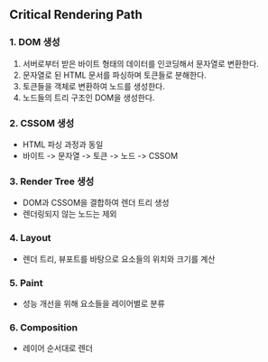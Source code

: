## Critical Rendering Path

### 1. DOM 생성

1.  서버로부터 받은 바이트 형태의 데이터를 인코딩해서 문자열로 변환한다.
2.  문자열로 된 HTML 문서를 파싱하며 토큰들로 분해한다.
3.  토큰들을 객체로 변환하여 노드를 생성한다.
4.  노드들의 트리 구조인 DOM을 생성한다.

### 2. CSSOM 생성

- HTML 파싱 과정과 동일
- 바이트 -> 문자열 -> 토큰 -> 노드 -> CSSOM

### 3. Render Tree 생성

- DOM과 CSSOM을 결합하여 렌더 트리 생성
- 렌더링되지 않는 노드는 제외

### 4. Layout

- 렌더 트리, 뷰포트를 바탕으로 요소들의 위치와 크기를 계산

### 5. Paint

- 성능 개선을 위해 요소들을 레이어별로 분류

### 6. Composition

- 레이어 순서대로 렌더
